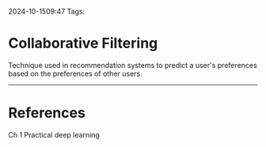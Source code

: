 2024-10-1509:47
Tags:
# Collaborative Filtering

Technique used in recommendation systems to predict a user's preferences based on the preferences of other users.


---
# References
Ch 1 Practical deep learning 